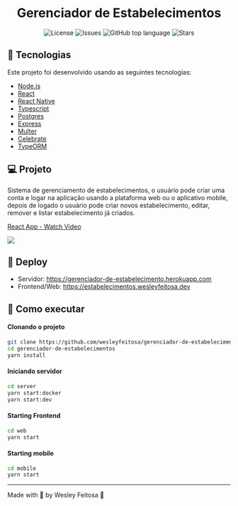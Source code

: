 <h1 align="center">Gerenciador de Estabelecimentos</h1>

<p align="center">
  <a href="LICENSE" style="text-decoration: none">
    <img alt="License" src="https://img.shields.io/github/license/wesleyfeitosa/gerenciador-de-estabelecimentos?color=00bfa6" />
  </a>

  <a href="https://github.com/wesleyfeitosa/gerenciador-de-estabelecimentos/issues" style="text-decoration: none">
    <img alt="Issues" src="https://img.shields.io/github/issues/wesleyfeitosa/gerenciador-de-estabelecimentos?color=00bfa6" />
  </a>

  <a href="#" style="text-decoration: none">
    <img alt="GitHub top language" src="https://img.shields.io/github/languages/top/wesleyfeitosa/gerenciador-de-estabelecimentos?color=00bfa6" />
  </a>
  
  <a href="https://github.com/wesleyfeitosa/gerenciador-de-estabelecimentos/stargazers" style="text-decoration: none">
    <img alt="Stars" src="https://img.shields.io/github/stars/wesleyfeitosa/gerenciador-de-estabelecimentos?style=social" />
  </a>
</p>

## :rocket: Tecnologias

Este projeto foi desenvolvido usando as seguintes tecnologias:

- [Node.js](https://nodejs.org/en/)
- [React](https://reactjs.org)
- [React Native](https://facebook.github.io/react-native/)
- [Typescript](https://www.typescriptlang.org/)
- [Postgres](https://www.postgresql.org/)
- [Express](https://expressjs.com/pt-br/)
- [Multer](https://www.npmjs.com/package/multer)
- [Celebrate](https://github.com/arb/celebrate)
- [TypeORM](https://typeorm.io/#/)

## 💻 Projeto

Sistema de gerenciamento de estabelecimentos, o usuário pode criar uma conta e logar na aplicação usando a plataforma web ou o aplicativo mobile, depois de logado o usuário pode criar novos estabelecimento, editar, remover e listar estabelecimento já criados.

<!-- <img src="assets/ecoleta.gif" frameborder="0" scrolling="no" style="-webkit-backface-visibility: hidden;-webkit-transform: scale(1);" ></img> -->
<a href="https://www.loom.com/share/263442eb8249469f838e0df32dbcf769"> <p>React App - Watch Video</p> <img style="-webkit-backface-visibility: hidden;-webkit-transform: scale(1);" src="https://cdn.loom.com/sessions/thumbnails/263442eb8249469f838e0df32dbcf769-with-play.gif"> </a>

## :hammer: Deploy

- Servidor: https://gerenciador-de-estabelecimento.herokuapp.com
- Frontend/Web: https://estabelecimentos.wesleyfeitosa.dev

## 🔖 Como executar

#### Clonando o projeto
```sh
git clone https://github.com/wesleyfeitosa/gerenciador-de-estabelecimentos.git
cd gerenciador-de-estabelecimentos
yarn install
```
#### Iniciando servidor
```sh
cd server
yarn start:docker
yarn start:dev
```
#### Starting Frontend
```sh
cd web
yarn start
```
#### Starting mobile
```sh
cd mobile
yarn start
```

---

Made with 💜 by Wesley Feitosa :wave: 
